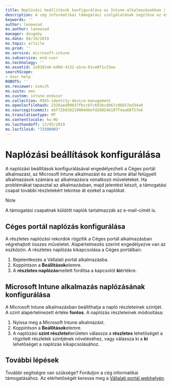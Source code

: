 ```yaml
---
title: Naplózási beállítások konfigurálása az Intune-alkalmazásokban | Microsoft Docs
description: A cég informatikai támogatási szolgálatának segítése az eszközproblémák megoldásában részletes naplózással
keywords: ''
author: lenewsad
ms.author: lanewsad
manager: dougeby
ms.date: 04/19/2019
ms.topic: article
ms.prod: ''
ms.service: microsoft-intune
ms.subservice: end-user
ms.technology: ''
ms.assetid: 2a9183a6-b40d-4132-a1ce-61ce0f1c23aa
searchScope:
- User help
ROBOTS: ''
ms.reviewer: esmich
ms.suite: ems
ms.custom: intune-enduser
ms.collection: M365-identity-device-management
ms.openlocfilehash: 2326aed90037fbcc6fc693bcdb67c86b57ed34a0
ms.sourcegitcommit: ebf72b038219904d6e7d20024b107f4aa68f57e6
ms.translationtype: MT
ms.contentlocale: hu-HU
ms.lasthandoff: 12/05/2019
ms.locfileid: "72508003"
---
```

# <a name="configure-logging-settings"></a>Naplózási beállítások konfigurálása

A naplózási beállítások konfigurálásával engedélyezheti a Céges portál alkalmazást, az Microsoft Intune alkalmazást és az Intune által felügyelt alkalmazások számára az alkalmazásra vonatkozó műveleteket. Ha problémákat tapasztal az alkalmazásban, majd jelentést készít, a támogatási csapat további részletekért tekintse át ezeket a naplókat. 

> [!NOTE]
> A támogatási csapatnak küldött naplók tartalmazzák az e-mail-címét is.  

## <a name="configure-company-portal-logging"></a>Céges portál naplózás konfigurálása
A részletes naplózási rekordok rögzítik a Céges portál alkalmazásban végrehajtott összes műveletet. Alapértelmezés szerint engedélyezve van az eszközön. A részletes naplózás kikapcsolása a Céges portálban:  

1. Bejelentkezés a Vállalati portál alkalmazásba.
2. Koppintson a **Beállítások**elemre.
3. A **részletes naplózás**mellett fordítsa a kapcsolót **ki**értékre.

## <a name="configure-microsoft-intune-app-logging"></a>Microsoft Intune alkalmazás naplózásának konfigurálása
A Microsoft Intune alkalmazásban beállíthatja a napló részleteinek szintjét. A szint alapértelmezett értéke **fontos**. A naplózás részleteinek módosítása:  

1. Nyissa meg a Microsoft Intune alkalmazást.  
2. Koppintson a **Beállítások**elemre.  
3. A naplózási **szint részletei**területen válassza a **részletes** lehetőséget a rögzített részletek szintjének növeléséhez, vagy válassza ki a **ki** lehetőséget a naplózás kikapcsolásához.  

## <a name="next-steps"></a>További lépések  

További segítségre van szüksége? Forduljon a cég informatikai támogatásához. Az elérhetőségét keresse meg a [Vállalati portál webhelyén](https://go.microsoft.com/fwlink/?linkid=2010980).  

